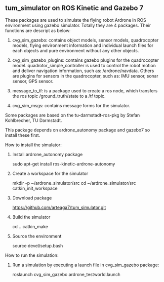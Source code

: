tum_simulator on ROS Kinetic and Gazebo 7
--------------------------

These packages are used to simulate the flying robot Ardrone in ROS environment using gazebo simulator. Totally they are 4 packages. Their functions are descript as below:

1. cvg_sim_gazebo: contains object models, sensor models, quadrocopter models, flying environment information and individual launch files for each objects and pure environment without any other objects.

2. cvg_sim_gazebo_plugins: contains gazebo plugins for the quadrocopter model. quadrotor_simple_controller is used to control the robot motion and deliver navigation information, such as: /ardrone/navdata. Others are plugins for sensors in the quadrocopter, such as: IMU sensor, sonar sensor, GPS sensor.

3. message_to_tf: is a package used to create a ros node, which transfers the ros topic /ground_truth/state to a /tf topic.

4. cvg_sim_msgs: contains message forms for the simulator.

Some packages are based on the tu-darmstadt-ros-pkg by Stefan Kohlbrecher, TU Darmstadt.

This package depends on ardrone_autonomy package and gazebo7 so install these first.

How to install the simulator:

1. Install ardrone_autonomy package

   sudo apt-get install ros-kinetic-ardrone-autonomy

2. Create a workspace for the simulator

    mkdir -p ~/ardrone_simulator/src
    cd  ~/ardrone_simulator/src
    catkin_init_workspace

2. Download package

    https://github.com/arteaga7/tum_simulator.git

3. Build the simulator

    cd ..
    catkin_make

4. Source the environment

    source devel/setup.bash

How to run the simulation:

1. Run a simulation by executing a launch file in cvg_sim_gazebo package:

    roslaunch cvg_sim_gazebo ardrone_testworld.launch


